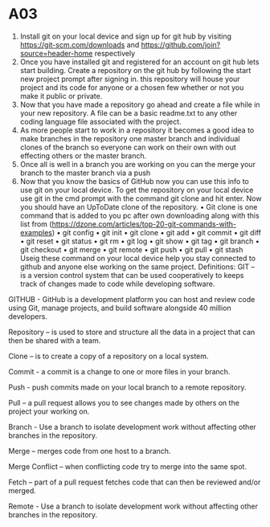 # A03
1.	Install git on your local device and sign up for git hub by visiting https://git-scm.com/downloads and https://github.com/join?source=header-home respectively
2.	Once you have installed git and registered for an account on git hub lets start building. Create a repository on the git hub by following the start new project prompt after signing in. this repository will house your project and its code for anyone or a chosen few whether or not you make it public or private.
3.	Now that you have made a repository go ahead and create a file while in your new repository. A file can be a basic readme.txt to any other coding language file associated with the project.
4.	As more people start to work in a repository it becomes a good idea to make branches in the repository one master branch and individual clones of the branch so everyone can work on their own with out effecting others or the master branch.
5.	Once all is well in a branch you are working on you can the merge your branch to the master branch via a push
6.	Now that you know the basics of GitHub now you can use this info to use git on your local device. To get the repository on your local device use git in the cmd prompt with the command git clone <repository clone address found on github> and hit enter. Now you should have an UpToDate clone of the repository.
•	Git clone is one command that is added to you pc after own downloading along with this list from (https://dzone.com/articles/top-20-git-commands-with-examples)
•	git config
•	git init
•	git clone
•	git add
•	git commit
•	git diff
•	git reset
•	git status
•	git rm
•	git log
•	git show
•	git tag
•	git branch
•	git checkout
•	git merge
•	git remote
•	git push
•	git pull
•	git stash
Useig these command on your local device help you stay connected to github and anyone else working on the same project.
Definitions: 
GIT – is a version control system that can be used cooperatively to keeps track of changes made to code while developing software.

GITHUB - GitHub is a development platform you can host and review code using Git, manage projects, and build software alongside 40 million developers.

Repository – is used to store and structure all the data in a project that can then be shared with a team.

Clone – is to create a copy of a repository on a local system. 

Commit - a commit is a change to one or more files in your branch.

Push -  push commits made on your local branch to a remote repository.

Pull – a pull request allows you to see changes made by others on the project your working on.

Branch - Use a branch to isolate development work without affecting other branches in the repository.

Merge – merges code from one host to a branch.

Merge Conflict – when conflicting code try to merge into the same spot.

Fetch – part of a pull request fetches code that can then be reviewed and/or merged.

Remote - Use a branch to isolate development work without affecting other branches in the repository.	



  
